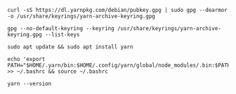 ```shell
curl -sS https://dl.yarnpkg.com/debian/pubkey.gpg | sudo gpg --dearmor -o /usr/share/keyrings/yarn-archive-keyring.gpg
```

```shell
gpg --no-default-keyring --keyring /usr/share/keyrings/yarn-archive-keyring.gpg --list-keys
```

```shell
sudo apt update && sudo apt install yarn
```

```shell
echo 'export PATH="$HOME/.yarn/bin:$HOME/.config/yarn/global/node_modules/.bin:$PATH"' >> ~/.bashrc && source ~/.bashrc
```

```shell
yarn --version
```
